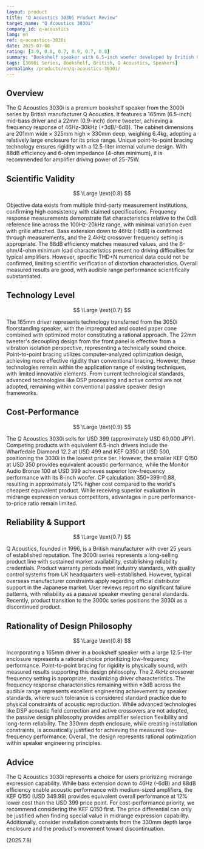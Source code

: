 ```yaml
---
layout: product
title: "Q Acoustics 3030i Product Review"
target_name: "Q Acoustics 3030i"
company_id: q-acoustics
lang: en
ref: q-acoustics-3030i
date: 2025-07-08
rating: [3.9, 0.8, 0.7, 0.9, 0.7, 0.8]
summary: "Bookshelf speaker with 6.5-inch woofer developed by British Q Acoustics. Features frequency response of 46Hz-30kHz (+3dB/-6dB) and 88dB efficiency, with acoustic design excellence in midrange expression. At USD 399 (approximately USD 60,000 JPY), it offers a rational choice compared to competitors like Wharfedale Diamond 12.2 and KEF Q350."
tags: [3000i Series, Bookshelf, British, Q Acoustics, Speakers]
permalink: /products/en/q-acoustics-3030i/
---
```

## Overview

The Q Acoustics 3030i is a premium bookshelf speaker from the 3000i series by British manufacturer Q Acoustics. It features a 165mm (6.5-inch) mid-bass driver and a 22mm (0.9-inch) dome tweeter, achieving a frequency response of 46Hz-30kHz (+3dB/-6dB). The cabinet dimensions are 201mm wide × 325mm high × 330mm deep, weighing 6.4kg, adopting a relatively large enclosure for its price range. Unique point-to-point bracing technology ensures rigidity with a 12.5-liter internal volume design. With 88dB efficiency and 6-ohm impedance (4-ohm minimum), it is recommended for amplifier driving power of 25-75W.

## Scientific Validity

$$ \Large \text{0.8} $$

Objective data exists from multiple third-party measurement institutions, confirming high consistency with claimed specifications. Frequency response measurements demonstrate flat characteristics relative to the 0dB reference line across the 100Hz-20kHz range, with minimal variation even with grille attached. Bass extension down to 46Hz (-6dB) is confirmed through measurements, and the 2.4kHz crossover frequency setting is appropriate. The 88dB efficiency matches measured values, and the 6-ohm/4-ohm minimum load characteristics present no driving difficulties for typical amplifiers. However, specific THD+N numerical data could not be confirmed, limiting scientific verification of distortion characteristics. Overall measured results are good, with audible range performance scientifically substantiated.

## Technology Level

$$ \Large \text{0.7} $$

The 165mm driver represents technology transferred from the 3050i floorstanding speaker, with the impregnated and coated paper cone combined with optimized motor constituting a rational approach. The 22mm tweeter's decoupling design from the front panel is effective from a vibration isolation perspective, representing a technically sound choice. Point-to-point bracing utilizes computer-analyzed optimization design, achieving more effective rigidity than conventional bracing. However, these technologies remain within the application range of existing techniques, with limited innovative elements. From current technological standards, advanced technologies like DSP processing and active control are not adopted, remaining within conventional passive speaker design frameworks.

## Cost-Performance

$$ \Large \text{0.9} $$

The Q Acoustics 3030i sells for USD 399 (approximately USD 60,000 JPY). Competing products with equivalent 6.5-inch drivers include the Wharfedale Diamond 12.2 at USD 499 and KEF Q350 at USD 500, positioning the 3030i in the lowest price tier. However, the smaller KEF Q150 at USD 350 provides equivalent acoustic performance, while the Monitor Audio Bronze 100 at USD 399 achieves superior low-frequency performance with its 8-inch woofer. CP calculation: 350÷399=0.88, resulting in approximately 12% higher cost compared to the world's cheapest equivalent product. While receiving superior evaluation in midrange expression versus competitors, advantages in pure performance-to-price ratio remain limited.

## Reliability & Support

$$ \Large \text{0.7} $$

Q Acoustics, founded in 1996, is a British manufacturer with over 25 years of established reputation. The 3000i series represents a long-selling product line with sustained market availability, establishing reliability credentials. Product warranty periods meet industry standards, with quality control systems from UK headquarters well-established. However, typical overseas manufacturer constraints apply regarding official distributor support in the Japanese market. User reviews report no significant failure patterns, with reliability as a passive speaker meeting general standards. Recently, product transition to the 3000c series positions the 3030i as a discontinued product.

## Rationality of Design Philosophy

$$ \Large \text{0.8} $$

Incorporating a 165mm driver in a bookshelf speaker with a large 12.5-liter enclosure represents a rational choice prioritizing low-frequency performance. Point-to-point bracing for rigidity is physically sound, with measured results supporting this design philosophy. The 2.4kHz crossover frequency setting is appropriate, maximizing driver characteristics. The frequency response characteristics remaining within ±3dB across the audible range represents excellent engineering achievement by speaker standards, where such tolerance is considered standard practice due to physical constraints of acoustic reproduction. While advanced technologies like DSP acoustic field correction and active crossovers are not adopted, the passive design philosophy provides amplifier selection flexibility and long-term reliability. The 330mm depth enclosure, while creating installation constraints, is acoustically justified for achieving the measured low-frequency performance. Overall, the design represents rational optimization within speaker engineering principles.

## Advice

The Q Acoustics 3030i represents a choice for users prioritizing midrange expression capability. While bass extension down to 46Hz (-6dB) and 88dB efficiency enable acoustic performance with medium-sized amplifiers, the KEF Q150 (USD 349.99) provides equivalent overall performance at 12% lower cost than the USD 399 price point. For cost-performance priority, we recommend considering the KEF Q150 first. The price differential can only be justified when finding special value in midrange expression capability. Additionally, consider installation constraints from the 330mm depth large enclosure and the product's movement toward discontinuation.

(2025.7.8)